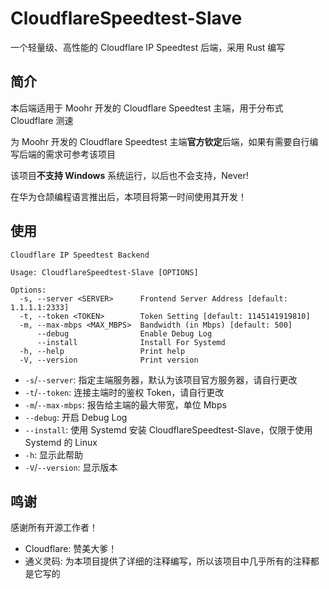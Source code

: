 # CloudflareSpeedtest-Slave

一个轻量级、高性能的 Cloudflare IP Speedtest 后端，采用 Rust 编写

## 简介

本后端适用于 Moohr 开发的 Cloudflare Speedtest 主端，用于分布式 Cloudflare 测速

为 Moohr 开发的 Cloudflare Speedtest 主端**官方钦定**后端，如果有需要自行编写后端的需求可参考该项目

该项目**不支持 Windows** 系统运行，以后也不会支持，Never!

在华为仓颉编程语言推出后，本项目将第一时间使用其开发！

## 使用

```
Cloudflare IP Speedtest Backend

Usage: CloudflareSpeedtest-Slave [OPTIONS]

Options:
  -s, --server <SERVER>      Frontend Server Address [default: 1.1.1.1:2333]
  -t, --token <TOKEN>        Token Setting [default: 1145141919810]
  -m, --max-mbps <MAX_MBPS>  Bandwidth (in Mbps) [default: 500]
      --debug                Enable Debug Log
      --install              Install For Systemd
  -h, --help                 Print help
  -V, --version              Print version
```

- `-s`/`--server`: 指定主端服务器，默认为该项目官方服务器，请自行更改
- `-t`/`--token`: 连接主端时的鉴权 Token，请自行更改
- `-m`/`--max-mbps`: 报告给主端的最大带宽，单位 Mbps
- `--debug`: 开启 Debug Log
- `--install`: 使用 Systemd 安装 CloudflareSpeedtest-Slave，仅限于使用 Systemd 的 Linux
- `-h`: 显示此帮助
- `-V`/`--version`: 显示版本

## 鸣谢

感谢所有开源工作者！

- Cloudflare: 赞美大爹！
- 通义灵码: 为本项目提供了详细的注释编写，所以该项目中几乎所有的注释都是它写的